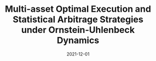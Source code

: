 ---
title: "Multi-asset Optimal Execution and Statistical Arbitrage Strategies under Ornstein-Uhlenbeck Dynamics"
collection: publications
permalink: /publication/multi_asset_execution_stat_arb
excerpt: #'This paper is about the number 3. The number 4 is left for future work.'
date: 2021-12-01
venue: 'SIAM Journal on Financial Mathematics'
paperurl: 'https://epubs.siam.org/doi/abs/10.1137/21M1407756'
citation: 'Bergault, P., Drissi, F., & Guéant, O. (2022). Multi-asset Optimal Execution and Statistical Arbitrage Strategies under Ornstein--Uhlenbeck Dynamics. <i>SIAM Journal on Financial Mathematics</i>. 13(1), 353-390.'
---